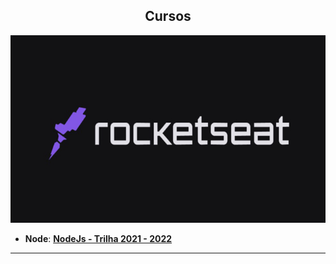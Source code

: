 
<div align="center">

## **Cursos**

</div>



<img src="./img/rocketseat.jpg" alt="Trilha Ignite" width="100%" height="300px">

  
- **Node**: [**NodeJs - Trilha 2021 - 2022**](https://github.com/marcosfillipe/nodejs2022)

---

